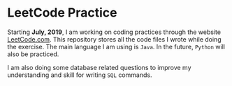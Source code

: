 # LeetCode Practice

Starting **July, 2019**, I am working on coding practices through the website [LeetCode.com](LeetCode.com). This repository stores all the code files I wrote while doing the exercise.
The main language I am using is `Java`. In the future, `Python` will also be practiced.

I am also doing some database related questions to improve my understanding and skill for writing `SQL` commands.
